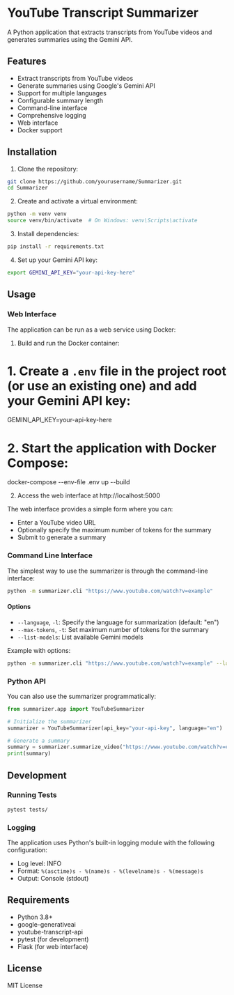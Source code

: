 # YouTube Transcript Summarizer

A Python application that extracts transcripts from YouTube videos and generates summaries using the Gemini API.

## Features

- Extract transcripts from YouTube videos
- Generate summaries using Google's Gemini API
- Support for multiple languages
- Configurable summary length
- Command-line interface
- Comprehensive logging
- Web interface
- Docker support

## Installation

1. Clone the repository:
```bash
git clone https://github.com/yourusername/Summarizer.git
cd Summarizer
```

2. Create and activate a virtual environment:
```bash
python -m venv venv
source venv/bin/activate  # On Windows: venv\Scripts\activate
```

3. Install dependencies:
```bash
pip install -r requirements.txt
```

4. Set up your Gemini API key:
```bash
export GEMINI_API_KEY="your-api-key-here"
```

## Usage

### Web Interface

The application can be run as a web service using Docker:

1. Build and run the Docker container:
# 1. Create a `.env` file in the project root (or use an existing one) and add your Gemini API key:
GEMINI_API_KEY=your-api-key-here

# 2. Start the application with Docker Compose:
docker-compose --env-file .env up --build

2. Access the web interface at http://localhost:5000

The web interface provides a simple form where you can:
- Enter a YouTube video URL
- Optionally specify the maximum number of tokens for the summary
- Submit to generate a summary

### Command Line Interface

The simplest way to use the summarizer is through the command-line interface:

```bash
python -m summarizer.cli "https://www.youtube.com/watch?v=example"
```

#### Options

- `--language`, `-l`: Specify the language for summarization (default: "en")
- `--max-tokens`, `-t`: Set maximum number of tokens for the summary
- `--list-models`: List available Gemini models

Example with options:
```bash
python -m summarizer.cli "https://www.youtube.com/watch?v=example" --language es --max-tokens 500
```

### Python API

You can also use the summarizer programmatically:

```python
from summarizer.app import YouTubeSummarizer

# Initialize the summarizer
summarizer = YouTubeSummarizer(api_key="your-api-key", language="en")

# Generate a summary
summary = summarizer.summarize_video("https://www.youtube.com/watch?v=example")
print(summary)
```

## Development

### Running Tests

```bash
pytest tests/
```

### Logging

The application uses Python's built-in logging module with the following configuration:
- Log level: INFO
- Format: `%(asctime)s - %(name)s - %(levelname)s - %(message)s`
- Output: Console (stdout)

## Requirements

- Python 3.8+
- google-generativeai
- youtube-transcript-api
- pytest (for development)
- Flask (for web interface)

## License

MIT License